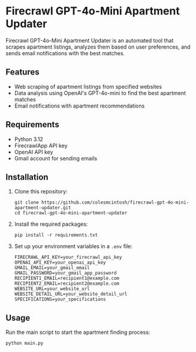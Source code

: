 # Firecrawl GPT-4o-Mini Apartment Updater

Firecrawl GPT-4o-Mini Apartment Updater is an automated tool that scrapes apartment listings, analyzes them based on user preferences, and sends email notifications with the best matches.

## Features

- Web scraping of apartment listings from specified websites
- Data analysis using OpenAI's GPT-4o-mini to find the best apartment matches
- Email notifications with apartment recommendations

## Requirements

- Python 3.12
- FirecrawlApp API key
- OpenAI API key
- Gmail account for sending emails

## Installation

1. Clone this repository:
   ```
   git clone https://github.com/colesmcintosh/firecrawl-gpt-4o-mini-apartment-updater.git
   cd firecrawl-gpt-4o-mini-apartment-updater
   ```

2. Install the required packages:
   ```
   pip install -r requirements.txt
   ```

3. Set up your environment variables in a `.env` file:
   ```
   FIRECRAWL_API_KEY=your_firecrawl_api_key
   OPENAI_API_KEY=your_openai_api_key
   GMAIL_EMAIL=your_gmail_email
   GMAIL_PASSWORD=your_gmail_app_password
   RECIPIENT1_EMAIL=recipient1@example.com
   RECIPIENT2_EMAIL=recipient2@example.com
   WEBSITE_URL=your_website_url
   WEBSITE_DETAIL_URL=your_website_detail_url
   SPECIFICATIONS=your_specifications
   ```

## Usage

Run the main script to start the apartment finding process:

```
python main.py
```